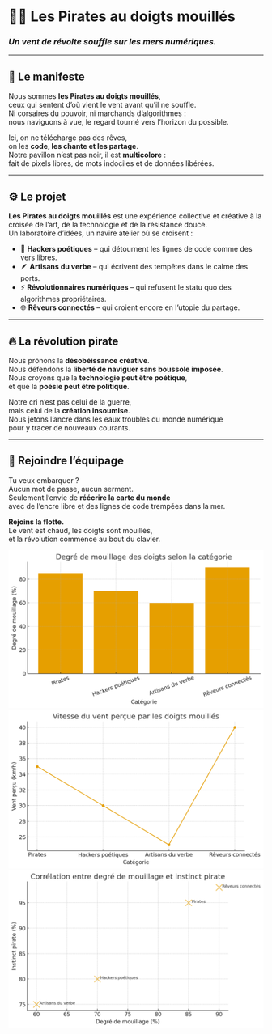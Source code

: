 # 🏴‍☠️ Les Pirates au doigts mouillés  
### *Un vent de révolte souffle sur les mers numériques.*

---

## 🌊 Le manifeste

Nous sommes **les Pirates au doigts mouillés**,  
ceux qui sentent d’où vient le vent avant qu’il ne souffle.  
Ni corsaires du pouvoir, ni marchands d’algorithmes :  
nous naviguons à vue, le regard tourné vers l’horizon du possible.  

Ici, on ne télécharge pas des rêves,  
on les **code, les chante et les partage**.  
Notre pavillon n’est pas noir, il est **multicolore** :  
fait de pixels libres, de mots indociles et de données libérées.  

---

## ⚙️ Le projet

**Les Pirates au doigts mouillés** est une expérience collective et créative à la croisée de l’art, de la technologie et de la résistance douce.  
Un laboratoire d’idées, un navire atelier où se croisent :

- 🧭 **Hackers poétiques** – qui détournent les lignes de code comme des vers libres.  
- 🪶 **Artisans du verbe** – qui écrivent des tempêtes dans le calme des ports.  
- ⚡ **Révolutionnaires numériques** – qui refusent le statu quo des algorithmes propriétaires.  
- 🌐 **Rêveurs connectés** – qui croient encore en l’utopie du partage.

---

## 🔥 La révolution pirate

Nous prônons la **désobéissance créative**.  
Nous défendons la **liberté de naviguer sans boussole imposée**.  
Nous croyons que la **technologie peut être poétique**,  
et que la **poésie peut être politique**.  

Notre cri n’est pas celui de la guerre,  
mais celui de la **création insoumise**.  
Nous jetons l’ancre dans les eaux troubles du monde numérique  
pour y tracer de nouveaux courants.  

---

## 🚢 Rejoindre l’équipage

Tu veux embarquer ?  
Aucun mot de passe, aucun serment.  
Seulement l’envie de **réécrire la carte du monde**  
avec de l’encre libre et des lignes de code trempées dans la mer.  

**Rejoins la flotte.**  
Le vent est chaud, les doigts sont mouillés,  
et la révolution commence au bout du clavier.  

![Degrès de mouillage en diagramme](image/diag1.png)
![Vitesse de vent perçu par les doigts mouillés](image/diag2.png)
![Corrélation entre degré de mouillage et instinct pirate](image/diag3.png)
